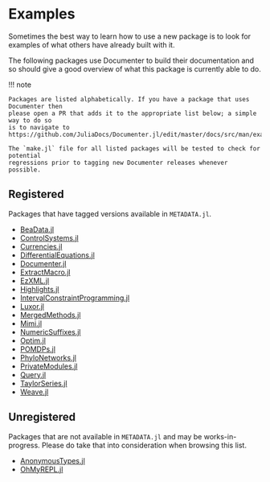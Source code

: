 # Examples

Sometimes the best way to learn how to use a new package is to look for
examples of what others have already built with it.

The following packages use Documenter to build their documentation and so
should give a good overview of what this package is currently able to do.

!!! note

    Packages are listed alphabetically. If you have a package that uses Documenter then
    please open a PR that adds it to the appropriate list below; a simple way to do so 
    is to navigate to
    https://github.com/JuliaDocs/Documenter.jl/edit/master/docs/src/man/examples.md.

    The `make.jl` file for all listed packages will be tested to check for potential
    regressions prior to tagging new Documenter releases whenever possible.

## Registered

Packages that have tagged versions available in `METADATA.jl`.

- [BeaData.jl](https://stephenbnicar.github.io/BeaData.jl/latest/)
- [ControlSystems.jl](http://juliacontrol.github.io/ControlSystems.jl/latest/)
- [Currencies.jl](https://juliafinance.github.io/Currencies.jl/latest/)
- [DifferentialEquations.jl](http://juliadiffeq.github.io/DiffEqDocs.jl/latest/)
- [Documenter.jl](https://juliadocs.github.io/Documenter.jl/latest)
- [ExtractMacro.jl](https://carlobaldassi.github.io/ExtractMacro.jl/latest)
- [EzXML.jl](https://bicycle1885.github.io/EzXML.jl/latest/)
- [Highlights.jl](https://juliadocs.github.io/Highlights.jl/latest/)
- [IntervalConstraintProgramming.jl](http://dpsanders.github.io/IntervalConstraintProgramming.jl/latest/)
- [Luxor.jl](https://github.com/JuliaGraphics/Luxor.jl)
- [MergedMethods.jl](https://michaelhatherly.github.io/MergedMethods.jl/latest)
- [Mimi.jl](http://anthofflab.berkeley.edu/Mimi.jl/stable/)
- [NumericSuffixes.jl](https://michaelhatherly.github.io/NumericSuffixes.jl/latest)
- [Optim.jl](https://juliaopt.github.io/Optim.jl/latest)
- [POMDPs.jl](http://juliapomdp.github.io/POMDPs.jl/latest/)
- [PhyloNetworks.jl](http://crsl4.github.io/PhyloNetworks.jl/latest/)
- [PrivateModules.jl](https://michaelhatherly.github.io/PrivateModules.jl/latest)
- [Query.jl](http://www.david-anthoff.com/Query.jl/stable/)
- [TaylorSeries.jl](http://www.juliadiff.org/TaylorSeries.jl/latest/)
- [Weave.jl](https://mpastell.github.io/Weave.jl/stable)

## Unregistered

Packages that are not available in `METADATA.jl` and may be works-in-progress.
Please do take that into consideration when browsing this list.

- [AnonymousTypes.jl](https://michaelhatherly.github.io/AnonymousTypes.jl/latest)
- [OhMyREPL.jl](https://github.com/KristofferC/OhMyREPL.jl)
